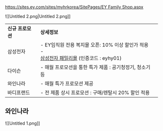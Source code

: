   
  
[https://sites.ey.com/sites/myhrkorea/SitePages/EY Family Shop.aspx](https://sites.ey.com/sites/myhrkorea/SitePages/EY%20Family%20Shop.aspx)

  

![[Untitled 2.png|Untitled 2.png]]

  

|   |   |
|---|---|
|**신규 프로모션**|**상세정보**|
|삼성전자|- EY임직원 전용 복지몰 오픈: 10% 이상 할인가 적용  <br>-  <br>[삼성전자 패밀리몰](https://eur01.safelinks.protection.outlook.com/?url=https%3A%2F%2Fwww.samsungebiz.com%2Fwelfare%2Ffamilymall&data=05%7C01%7CZuhern.Han%40kr.ey.com%7Cc89d3ddd82c54095509908db13a55790%7C5b973f9977df4bebb27daa0c70b8482c%7C0%7C0%7C638125373292864417%7CUnknown%7CTWFpbGZsb3d8eyJWIjoiMC4wLjAwMDAiLCJQIjoiV2luMzIiLCJBTiI6Ik1haWwiLCJXVCI6Mn0%3D%7C3000%7C%7C%7C&sdata=UDCEv1k0jXWSLliLxu5jYvI6dvgxvrruCiqgQivYKy8%3D&reserved=0) (인증코드 : eyhy01)|
|다이슨|- 매월 프로모션을 통한 특가 제품 : 공기청정기, 청소기 등|
|와인나라|- 매월 특가 프로모션 제공|
|바디프랜드|- 전 제품 상시 프로모션 : 구매/렌탈시 20% 할인 적용|

## 와인나라

![[Untitled 1.png]]
